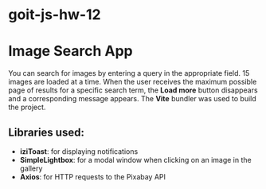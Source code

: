 # goit-js-hw-12

# Image Search App

You can search for images by entering a query in the appropriate field. 15
images are loaded at a time. When the user receives the maximum possible page of
results for a specific search term, the **Load more** button disappears and a
corresponding message appears. The **Vite** bundler was used to build the
project.

## Libraries used:

- **iziToast**: for displaying notifications
- **SimpleLightbox**: for a modal window when clicking on an image in the
  gallery
- **Axios**: for HTTP requests to the Pixabay API
